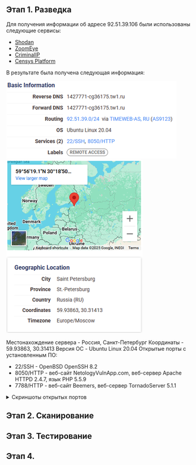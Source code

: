 ## Этап 1. Разведка

Для получения информации об адресе 92.51.39.106 были использованы следующие сервисы:

- [Shodan](https://https://www.shodan.io)
- [ZoomEye](https://www.zoomeye.ai/)
- [CriminalIP](https://www.criminalip.io/)
- [Censys Platform](https://platform.censys.io)
  
В результате была получена следующая информация:

![](pics/92.51.39.106_osint_basic_info.png)
![](pics/92.51.39.106_osint_geo.png)

Местонахождение сервера - Россия, Санкт-Петербург
Координаты - 59.93863, 30.31413
Версия ОС - Ubuntu Linux 20.04
Открытые порты с установленным ПО:
- 22/SSH - OpenBSD OpenSSH 8.2
- 8050/HTTP - веб-сайт NetologyVulnApp.com, веб-сервер Apache HTTPD 2.4.7, язык PHP 5.5.9
- 7788/HTTP - веб-сайт Beemers, веб-сервер TornadoServer 5.1.1

<details>
<summary>Скриншоты открытых портов</summary>

![](pics/92.51.39.106_osint_open_ports_ssh_22.png)
![](pics/92.51.39.106_osint_open_ports_http_8050.png)
![](pics/92.51.39.106_osint_open_ports_http_7788.png)

</details>

## Этап 2. Сканирование

## Этап 3. Тестирование

## Этап 4. 